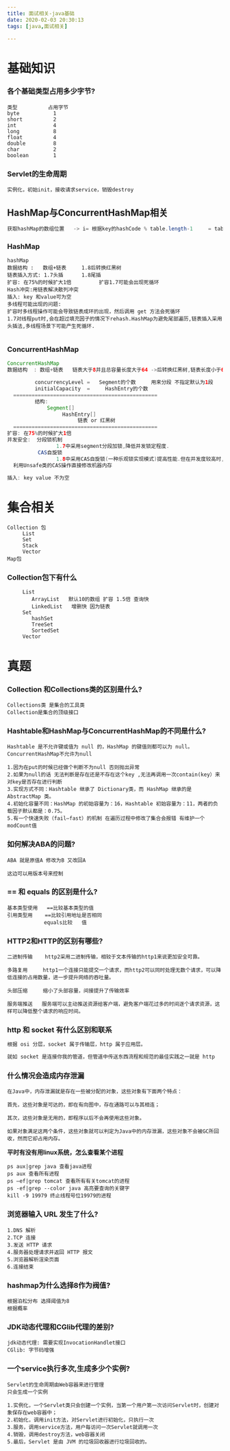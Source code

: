 ```yaml
---
title: 面试相关-java基础
date: 2020-02-03 20:30:13
tags: [java,面试相关]

---
```


# 基础知识

### 各个基础类型占用多少字节?

```
类型          占用字节  
byte           1
short          2
int            4      
long           8
float          4
double         8
char           2
boolean        1
```

<!--more-->

### Servlet的生命周期

```
实例化，初始init，接收请求service，销毁destroy
```



## HashMap与ConcurrentHashMap相关

```java
获取hashMap的数组位置   -> i= 根据key的hashCode % table.length-1     = table[i]=entry
```

### HashMap

```
hashMap
数据结构 :   数组+链表     1.8后转换红黑树
链表插入方式: 1.7头插      1.8尾插     
扩容: 在75%的时候扩大1倍         扩容1.7可能会出现死循环
Hash冲突:用链表解决散列冲突
插入: key 和value可为空
多线程可能出现的问题:  
扩容时多线程操作可能会导致链表成环的出现，然后调用 get 方法会死循环
1.7对线程put时,会在超过填充因子的情况下rehash.HashMap为避免尾部遍历,链表插入采用头插法,多线程场景下可能产生死循环.


```

### ConcurrentHashMap

```java
ConcurrentHashMap
数据结构  : 数组+链表   链表大于8并且总容量长度大于64 ->后转换红黑树,链表长度小于6时重新转为一般链表.(8,6,64为默认参数)

         concurrencyLevel =   Segment的个数     用来分段 不指定默认为1段
         initialCapacity  = 	HashEntry的个数
  ===============================================
         结构: 
             Segment[]
                  HashEntry[]
                       链表 or 红黑树
  ===============================================              
扩容: 在75%的时候扩大1倍
并发安全:  分段锁机制 
                1.7中采用segment分段加锁,降低并发锁定程度.
          CAS自旋锁            
                1.8中采用CAS自旋锁(一种乐观锁实现模式)提高性能.但在并发度较高时,性能一般.
  利用Unsafe类的CAS操作直接修改机器内存 
     
插入: key value 不为空  
```

# 集合相关

```
Collection 包  
     List
     Set 
     Stack
     Vector 
Map包
```

### Collection包下有什么

```
     List 
        ArrayList   默认10的数组 扩容 1.5倍 查询快
        LinkedList   增删快 因为链表
     Set 
        hashSet
        TreeSet
        SortedSet
     Vector
```









# 真题

### Collection 和Collections类的区别是什么?

```
Collections类 是集合的工具类
Collection是集合的顶级接口
```

###  Hashtable和HashMap与ConcurrentHashMap的不同是什么?

```
Hashtable 是不允许键或值为 null 的，HashMap 的键值则都可以为 null。
ConcurrentHashMap不允许为null

1.因为在put的时候已经做个判断不为null 否则抛出异常
2.如果为null的话 无法判断是存在还是不存在这个key ,无法再调用一次contain(key）来对key是否存在进行判断
3.实现方式不同：Hashtable 继承了 Dictionary类，而 HashMap 继承的是 AbstractMap 类。
4.初始化容量不同：HashMap 的初始容量为：16，Hashtable 初始容量为：11，两者的负载因子默认都是：0.75。
5.有一个快速失败（fail—fast）的机制 在遍历过程中修改了集合会报错 有维护一个modCount值
```

### 如何解决ABA的问题?

```
ABA 就是原值A 修改为B 又改回A 

这边可以用版本号来控制
```

### == 和 equals 的区别是什么?

```
基本类型使用   ==比较基本类型的值 
引用类型用    ==比较引用地址是否相同 
            equals比较   值
```

### HTTP2和HTTP的区别有哪些?

```
二进制传输    http2采用二进制传输，相较于文本传输的http1来说更加安全可靠。

多路复用     http1一个连接只能提交一个请求，而http2可以同时处理无数个请求，可以降低连接的占用数量，进一步提升网络的吞吐量。

头部压缩     缩小了头部容量，间接提升了传输效率

服务端推送   服务端可以主动推送资源给客户端，避免客户端花过多的时间逐个请求资源，这样可以降低整个请求的响应时间。
```

### http 和 socket 有什么区别和联系

```java
根据 osi 分层，socket 属于传输层，http 属于应用层。

就如 socket 是连接你我的管道，但管道中传送东西流程和规范的最佳实践之一就是 http
```

### **什么情况会造成内存泄漏**

```
在Java中，内存泄漏就是存在一些被分配的对象，这些对象有下面两个特点：

首先，这些对象是可达的，即在有向图中，存在通路可以与其相连；

其次，这些对象是无用的，即程序以后不会再使用这些对象。

如果对象满足这两个条件，这些对象就可以判定为Java中的内存泄漏，这些对象不会被GC所回收，然而它却占用内存。
```

**平时有没有用linux系统，怎么查看某个进程** 

```
ps aux|grep java 查看java进程
ps aux 查看所有进程
ps –ef|grep tomcat 查看所有有关tomcat的进程
ps -ef|grep --color java 高亮要查询的关键字
kill -9 19979 终止线程号位19979的进程
```

### 浏览器输入 URL 发生了什么?

```
1.DNS 解析
2.TCP 连接
3.发送 HTTP 请求
4.服务器处理请求并返回 HTTP 报文
5.浏览器解析渲染页面
6.连接结束
```

### hashmap为什么选择8作为阀值?

```
根据泊松分布 选择阈值为8
根据概率
```

###  JDK动态代理和CGlib代理的差别?

```
jdk动态代理: 需要实现InvocationHandlet接口
CGlib: 字节码增强
```

### 一个service执行多次,生成多少个实例?

```
Servlet的生命周期由Web容器来进行管理
只会生成一个实例

1.实例化，一个Servlet类只会创建一个实例，当第一个用户第一次访问Servlet时，创建对象保存在web容器中；
2.初始化，调用init方法，对Servlet进行初始化，只执行一次
3.服务，调用service方法，用户每访问一次Servlet就调用一次
4.销毁，调用destroy方法，web容器关闭
5.最后，Servlet 是由 JVM 的垃圾回收器进行垃圾回收的。
```

## 